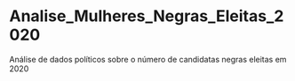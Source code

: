 #  Analise_Mulheres_Negras_Eleitas_2020
 Análise de dados políticos sobre o número de candidatas negras eleitas em 2020
